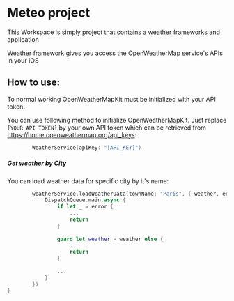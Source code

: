 # Meteo project

This Workspace is simply project that contains a weather frameworks and application 

Weather framework gives you access the OpenWeatherMap service's APIs in your iOS

## How to use:

To normal working OpenWeatherMapKit must be initialized with your API token.

You can use following method to initialize OpenWeatherMapKit. Just replace `[YOUR API TOKEN]` by your own API token which can be retrieved from https://home.openweathermap.org/api_keys:
```swift
        WeatherService(apiKey: "[API_KEY]")
```

##### Get weather by City
You can load weather data for specific city by it's name:
```swift
        weatherService.loadWeatherData(townName: "Paris", { weather, error in
            DispatchQueue.main.async {
                if let _ = error {
                    ...
                    return
                }
                
                guard let weather = weather else {
                    ...
                    return
                }
                
                ...
            }
        })
}
```
